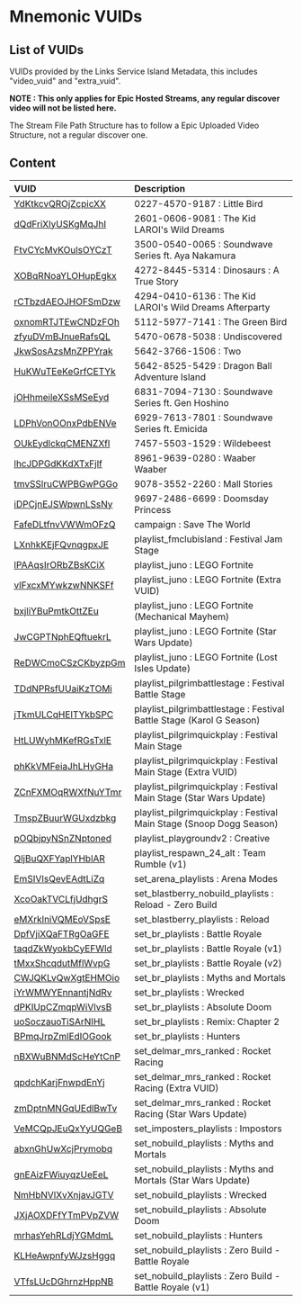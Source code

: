 # Mnemonic VUIDs

## List of VUIDs

VUIDs provided by the Links Service Island Metadata, this includes "video_vuid" and "extra_vuid".

**NOTE : This only applies for Epic Hosted Streams, any regular discover video will not be listed here.**

The Stream File Path Structure has to follow a Epic Uploaded Video Structure, not a regular discover one.

## Content

| VUID | Description                |
| :-------- | :------------------------- |
| [YdKtkcvQROjZcpicXX](blurls/YdKtkcvQROjZcpicXX.json) | 0227-4570-9187 : Little Bird |
| [dQdFriXlyUSKgMqJhI](blurls/dQdFriXlyUSKgMqJhI.json) | 2601-0606-9081 : The Kid LAROI's Wild Dreams |
| [FtvCYcMvKOulsOYCzT](blurls/FtvCYcMvKOulsOYCzT.json) | 3500-0540-0065 : Soundwave Series ft. Aya Nakamura |
| [XOBqRNoaYLOHupEgkx](blurls/XOBqRNoaYLOHupEgkx.json) | 4272-8445-5314 : Dinosaurs : A True Story |
| [rCTbzdAEOJHOFSmDzw](blurls/rCTbzdAEOJHOFSmDzw.json) | 4294-0410-6136 : The Kid LAROI's Wild Dreams Afterparty |
| [oxnomRTJTEwCNDzFOh](blurls/oxnomRTJTEwCNDzFOh.json) | 5112-5977-7141 : The Green Bird |
| [zfyuDVmBJnueRafsQL](blurls/zfyuDVmBJnueRafsQL.json) | 5470-0678-5038 : Undiscovered |
| [JkwSosAzsMnZPPYrak](blurls/JkwSosAzsMnZPPYrak.json) | 5642-3766-1506 : Two |
| [HuKWuTEeKeGrfCETYk](blurls/HuKWuTEeKeGrfCETYk.json) | 5642-8525-5429 : Dragon Ball Adventure Island |
| [jOHhmeileXSsMSeEyd](blurls/jOHhmeileXSsMSeEyd.json) | 6831-7094-7130 : Soundwave Series ft. Gen Hoshino |
| [LDPhVonOOnxPdbENVe](blurls/LDPhVonOOnxPdbENVe.json) | 6929-7613-7801 : Soundwave Series ft. Emicida |
| [OUkEydlckqCMENZXfl](blurls/OUkEydlckqCMENZXfl.json) | 7457-5503-1529 : Wildebeest |
| [lhcJDPGdKKdXTxFjlf](blurls/lhcJDPGdKKdXTxFjlf.json) | 8961-9639-0280 : Waaber Waaber |
| [tmvSSlruCWPBGwPGGo](blurls/tmvSSlruCWPBGwPGGo.json) | 9078-3552-2260 : Mall Stories |
| [iDPCjnEJSWpwnLSsNy](blurls/iDPCjnEJSWpwnLSsNy.json) | 9697-2486-6699 : Doomsday Princess |
| [FafeDLtfnvVWWmOFzQ](blurls/FafeDLtfnvVWWmOFzQ.json) | campaign : Save The World |
| [LXnhkKEjFQvnqgpxJE](blurls/LXnhkKEjFQvnqgpxJE.json) | playlist_fmclubisland : Festival Jam Stage |
| [lPAAqsIrORbZBsKCiX](blurls/lPAAqsIrORbZBsKCiX.json) | playlist_juno : LEGO Fortnite |
| [vlFxcxMYwkzwNNKSFf](blurls/vlFxcxMYwkzwNNKSFf.json) | playlist_juno : LEGO Fortnite (Extra VUID) |
| [bxjliYBuPmtkOttZEu](blurls/bxjliYBuPmtkOttZEu.json) | playlist_juno : LEGO Fortnite (Mechanical Mayhem) |
| [JwCGPTNphEQftuekrL](blurls/JwCGPTNphEQftuekrL.json) | playlist_juno : LEGO Fortnite (Star Wars Update) |
| [ReDWCmoCSzCKbyzpGm](blurls/ReDWCmoCSzCKbyzpGm.json) | playlist_juno : LEGO Fortnite (Lost Isles Update) |
| [TDdNPRsfUUaiKzTOMi](blurls/TDdNPRsfUUaiKzTOMi.json) | playlist_pilgrimbattlestage : Festival Battle Stage |
| [jTkmULCqHEITYkbSPC](blurls/jTkmULCqHEITYkbSPC.json) | playlist_pilgrimbattlestage : Festival Battle Stage (Karol G Season) |
| [HtLUWyhMKefRGsTxlE](blurls/HtLUWyhMKefRGsTxlE.json) | playlist_pilgrimquickplay : Festival Main Stage |
| [phKkVMFeiaJhLHyGHa](blurls/phKkVMFeiaJhLHyGHa.json) | playlist_pilgrimquickplay : Festival Main Stage (Extra VUID) |
| [ZCnFXMOqRWXfNuYTmr](blurls/ZCnFXMOqRWXfNuYTmr.json) | playlist_pilgrimquickplay : Festival Main Stage (Star Wars Update) |
| [TmspZBuurWGUxdzbkg](blurls/TmspZBuurWGUxdzbkg.json) | playlist_pilgrimquickplay : Festival Main Stage (Snoop Dogg Season) |
| [pOQbjpyNSnZNptoned](blurls/pOQbjpyNSnZNptoned.json) | playlist_playgroundv2 : Creative |
| [QljBuQXFYaplYHblAR](blurls/QljBuQXFYaplYHblAR.json) | playlist_respawn_24_alt : Team Rumble (v1) |
| [EmSIVIsQevEAdtLiZq](blurls/EmSIVIsQevEAdtLiZq.json) | set_arena_playlists : Arena Modes |
| [XcoOakTVCLfjUdhgrS](blurls/XcoOakTVCLfjUdhgrS.json) | set_blastberry_nobuild_playlists : Reload - Zero Build |
| [eMXrklniVQMEoVSpsE](blurls/eMXrklniVQMEoVSpsE.json) | set_blastberry_playlists : Reload |
| [DpfVjiXQaFTRgOaGFE](blurls/DpfVjiXQaFTRgOaGFE.json) | set_br_playlists : Battle Royale |
| [taqdZkWyokbCyEFWld](blurls/taqdZkWyokbCyEFWld.json) | set_br_playlists : Battle Royale (v1) |
| [tMxxShcqdutMflWvpG](blurls/tMxxShcqdutMflWvpG.json) | set_br_playlists : Battle Royale (v2) |
| [CWJQKLvQwXgtEHMOio](blurls/CWJQKLvQwXgtEHMOio.json) | set_br_playlists : Myths and Mortals |
| [iYrWMWYEnnantjNdRv](blurls/iYrWMWYEnnantjNdRv.json) | set_br_playlists : Wrecked |
| [dPKIUpCZmqpWiVlvsB](blurls/dPKIUpCZmqpWiVlvsB.json) | set_br_playlists : Absolute Doom |
| [uoSoczauoTiSArNIHL](blurls/uoSoczauoTiSArNIHL.json) | set_br_playlists : Remix: Chapter 2 |
| [BPmqJrpZmlEdIOGook](blurls/BPmqJrpZmlEdIOGook.json) | set_br_playlists : Hunters |
| [nBXWuBNMdScHeYtCnP](blurls/nBXWuBNMdScHeYtCnP.json) | set_delmar_mrs_ranked : Rocket Racing |
| [qpdchKarjFnwpdEnYj](blurls/qpdchKarjFnwpdEnYj.json) | set_delmar_mrs_ranked : Rocket Racing (Extra VUID) |
| [zmDptnMNGqUEdlBwTv](blurls/zmDptnMNGqUEdlBwTv.json) | set_delmar_mrs_ranked : Rocket Racing (Star Wars Update) |
| [VeMCQpJEuQxYyUQGeB](blurls/VeMCQpJEuQxYyUQGeB.json) | set_imposters_playlists : Impostors |
| [abxnGhUwXcjPrymobq](blurls/abxnGhUwXcjPrymobq.json) | set_nobuild_playlists : Myths and Mortals |
| [gnEAizFWiuyqzUeEeL](blurls/gnEAizFWiuyqzUeEeL.json) | set_nobuild_playlists : Myths and Mortals (Star Wars Update) |
| [NmHbNVlXvXnjavJGTV](blurls/NmHbNVlXvXnjavJGTV.json) | set_nobuild_playlists : Wrecked |
| [JXjAOXDFfYTmPVpZVW](blurls/JXjAOXDFfYTmPVpZVW.json) | set_nobuild_playlists : Absolute Doom |
| [mrhasYehRLdjYGMdmL](blurls/mrhasYehRLdjYGMdmL.json) | set_nobuild_playlists : Hunters |
| [KLHeAwpnfyWJzsHggq](blurls/KLHeAwpnfyWJzsHggq.json) | set_nobuild_playlists : Zero Build - Battle Royale |
| [VTfsLUcDGhrnzHppNB](blurls/VTfsLUcDGhrnzHppNB.json) | set_nobuild_playlists : Zero Build - Battle Royale (v1) |
